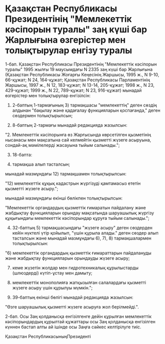 # Қазақстан Республикасы Президентінің "Мемлекеттік кәсіпорын туралы" заң күші бар Жарлығына өзгерістер мен толықтырулар енгізу туралы

1-бап. Қазақстан Республикасы Президентінің "Мемлекеттік кәсіпорын туралы" 1995 жылғы 19 маусымдағы N 2335 заң күші бар Жарлығына (Қазақстан Республикасы Жоғарғы Кеңесінің Жаршысы, 1995 ж., N 9-10, 66-құжат; N 24, 164-құжат; Қазақстан Республикасы Парламентінің Жаршысы, 1997 ж., N 12, 183-құжат; N 13-14, 205-құжат; 1998 ж., N 23, 429-құжат; 1999 ж., N 22, 789-құжат; N 23, 916-құжат) мынадай өзгерістер мен толықтырулар енгізілсін:

1) 2-баптың 1-тармағының 3) тармақшасы "мемлекеттің" деген сөздің алдынан "бақылау және қадағалау функцияларын қоспағанда," деген сөздермен толықтырылсын;

2) 8-баптың 2-тармағы мынадай редакцияда жазылсын:

"2. Мемлекеттік кәсіпорынға өз Жарғысында көрсетілген қызметінің нысанасы мен мақсатына сай келмейтін қызметті жүзеге асыруына, сондай-ақ мәмілелерді жасауына тыйым салынады.";

3) 18-бапта:

4) тармақша алып тасталсын;

мынадай мазмұндағы 12) тармақшамен толықтырылсын:

"12) мемлекеттік құқық кадастрын жүргізуді қамтамасыз ететін қызметті жүзеге асыру.";

мынадай мазмұндағы екінші бөлікпен толықтырылсын:

"Мемлекеттік органдардың қызметтік ғимаратын пайдалану және жабдықтау функцияларын орындау мақсатында шаруашылық жүргізу құқығындағы мемлекеттік кәсіпорындар құруға тыйым салынады.";

4) 32-баптың 5) тармақшасындағы "жүзеге асыру" деген сөздерден кейін нүктелі үтір қойылып, "үшін құрыла алады." деген сөздер алып тасталсын және мынадай мазмұндағы 6), 7), 8) тармақшалармен толықтырылсын:

"6) мемлекеттік органдардың қызметтік ғимараттарын пайдалануды және жабдықтау функцияларын орындауды жүзеге асыру;

7) кеме жүзетін жолдар мен гидротехникалық құрылыстарды (шлюздерді) күтіп-ұстау мен дамыту;

8) мемлекеттік монополияға жатқызылған салалардағы қызметті жүзеге асыру үшін құрылуы мүмкін.";

5) 39-баптың екінші бөлігі мынадай редакцияда жазылсын:

"Өзге шаруашылық қызметті жүзеге асыруға жол берілмейді.".

2-бап. Осы Заң қолданысқа енгізілгенге дейін құрылған мемлекеттік кәсіпорындардың құрылтай құжаттары осы Заң қолданысқа енгізілген күннен бастап алты ай ішінде осы Заңға сәйкес келтірілуге тиіс.

Қазақстан РеспубликасыныңПрезиденті

